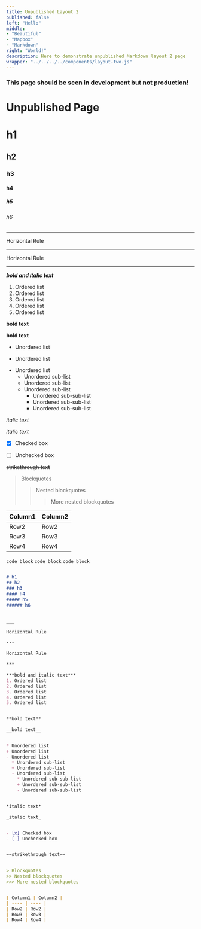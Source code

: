 ```yaml
---
title: Unpublished Layout 2
published: false
left: "Hello"
middle:
- "Beautiful"
- "Mapbox"
- "Markdown"
right: "World!"
description: Here to demonstrate unpublished Markdown layout 2 page
wrapper: "../../../../components/layout-two.js"
---
```


### This page should be seen in development but not production!


# Unpublished Page


# h1
## h2
### h3
#### h4
##### h5
###### h6


___

Horizontal Rule

---

Horizontal Rule

***

***bold and italic text***
1. Ordered list
2. Ordered list
3. Ordered list
4. Ordered list
5. Ordered list


**bold text**

__bold text__


* Unordered list
+ Unordered list
- Unordered list
  * Unordered sub-list
  + Unordered sub-list
  - Unordered sub-list
    * Unordered sub-sub-list
    + Unordered sub-sub-list
    - Unordered sub-sub-list


*italic text*

_italic text_


- [x] Checked box
- [ ] Unchecked box


~~strikethrough text~~


> Blockquotes
>> Nested blockquotes
>>> More nested blockquotes


| Column1 | Column2 |
| ---- | ---- |
| Row2 | Row2 |
| Row3 | Row3 |
| Row4 | Row4 |


`code block` `code block` `code block`


```md

# h1
## h2
### h3
#### h4
##### h5
###### h6


___

Horizontal Rule

---

Horizontal Rule

***

***bold and italic text***
1. Ordered list
2. Ordered list
3. Ordered list
4. Ordered list
5. Ordered list


**bold text**

__bold text__


* Unordered list
+ Unordered list
- Unordered list
  * Unordered sub-list
  + Unordered sub-list
  - Unordered sub-list
    * Unordered sub-sub-list
    + Unordered sub-sub-list
    - Unordered sub-sub-list


*italic text*

_italic text_


- [x] Checked box
- [ ] Unchecked box


~~strikethrough text~~


> Blockquotes
>> Nested blockquotes
>>> More nested blockquotes


| Column1 | Column2 |
| ---- | ---- |
| Row2 | Row2 |
| Row3 | Row3 |
| Row4 | Row4 |

```
